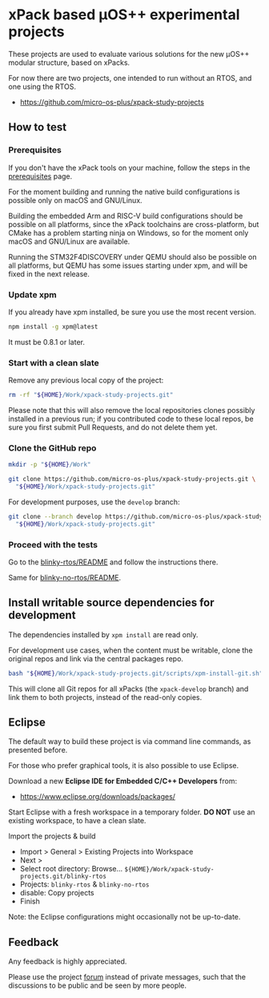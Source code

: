 # xPack based µOS++ experimental projects

These projects are used to evaluate various solutions for the new
µOS++ modular structure, based on xPacks.

For now there are two projects, one intended to run without an RTOS,
and one using the RTOS.

- https://github.com/micro-os-plus/xpack-study-projects

## How to test

### Prerequisites

If you don't have the xPack tools on your machine, follow the steps in the
[prerequisites](https://xpack.github.io/install/) page.

For the moment building and running the native build configurations
is possible only on macOS and GNU/Linux.

Building the embedded Arm and RISC-V build configurations should be possible
on all platforms, since the xPack toolchains are cross-platform, but
CMake has a problem starting ninja on Windows, so for the moment only
macOS and GNU/Linux are available.

Running the STM32F4DISCOVERY under QEMU should also be possible on all
platforms, but QEMU has some issues starting under xpm, and will be fixed
in the next release.

### Update xpm

If you already have xpm installed, be sure you use the most recent version.

```sh
npm install -g xpm@latest
```

It must be 0.8.1 or later.

### Start with a clean slate

Remove any previous local copy of the project:

```sh
rm -rf "${HOME}/Work/xpack-study-projects.git"
```

Please note that this will also remove the local repositories clones
possibly installed in a previous run;
if you contributed code to these local repos,
be sure you first submit Pull Requests, and
do not delete them yet.

### Clone the GitHub repo

```sh
mkdir -p "${HOME}/Work"

git clone https://github.com/micro-os-plus/xpack-study-projects.git \
  "${HOME}/Work/xpack-study-projects.git"
```

For development purposes, use the `develop` branch:

```sh
git clone --branch develop https://github.com/micro-os-plus/xpack-study-projects.git \
  "${HOME}/Work/xpack-study-projects.git"
```

### Proceed with the tests

Go to the [blinky-rtos/README](blinky-rtos/README.md) and follow the
instructions there.

Same for [blinky-no-rtos/README](blinky-no-rtos/README.md).

## Install writable source dependencies for development

The dependencies installed by `xpm install` are read only.

For development use cases, when the content must be writable, clone
the original repos and link via the central packages repo.

```sh
bash "${HOME}/Work/xpack-study-projects.git/scripts/xpm-install-git.sh"
```

This will clone all Git repos for all xPacks (the `xpack-develop` branch)
and link them to both projects, instead of the read-only copies.

## Eclipse

The default way to build these project is via command line commands,
as presented before.

For those who prefer graphical tools, it is also possible to use
Eclipse.

Download a new **Eclipse IDE for Embedded C/C++ Developers** from:

- https://www.eclipse.org/downloads/packages/

Start Eclipse with a fresh workspace in a temporary folder. **DO NOT** use
an existing workspace, to have a clean slate.

Import the projects & build

- Import > General > Existing Projects into Workspace
- Next >
- Select root directory: Browse... `${HOME}/Work/xpack-study-projects.git/blinky-rtos`
- Projects: `blinky-rtos` & `blinky-no-rtos`
- disable: Copy projects
- Finish

Note: the Eclipse configurations might occasionally not be up-to-date.

## Feedback

Any feedback is highly appreciated.

Please use the project
[forum](https://www.tapatalk.com/groups/xpack/xpack-based-os-experimental-projects-t116.html)
instead of private messages, such that the
discussions to be public and be seen by more people.
